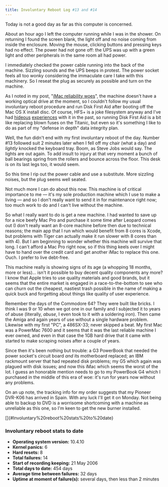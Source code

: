 ```yaml
---
title: Involuntary Reboot Log #13 and #14
---
```


Today is not a good day as far as this computer is concerned.

About an hour ago I left the computer running while I was in the shower. On returning I found the screen blank, the light off and no noise coming from inside the enclosure. Moving the mouse, clicking buttons and pressing keys had no effect. The power had not gone off: the UPS was up with a green light and other peripherals in the same room all had power.

I immediately checked the power cable running into the back of the machine. Sizzling sounds and the UPS beeps in protest. The power socket feels all too wonky considering the immaculate care I take with this machinery. So I reseat the plug as securely as possible and turn on the machine.

As I noted in my post, "[iMac reliability woes](http://www.wincent.com/a/about/wincent/weblog/archives/2007/08/imac_reliabilit.php)", the machine doesn't have a working optical drive at the moment, so I couldn't follow my usual involuntary reboot procedure and run Disk First Aid after booting off the Mac OS X install disc. Of course, HFS+ is a joke filesystem anyway and I've had [hideous](http://www.wincent.com/a/about/wincent/weblog/archives/2007/07/involuntary_reb_12.php) [experiences](http://www.wincent.com/a/about/wincent/weblog/archives/2006/05/involuntary_reb_1.php) with it in the past, so running Disk First Aid is a bit like replacing blown fuses on the Titanic, but even so it's something I like to do as part of my "defense in depth" data integrity plan.

Well, the fun didn't end with my first involuntary reboot of the day. Number \#13 followed suit 2 minutes later when I fell off my chair (what a day) and *lightly* knocked the keyboard tray. Boom, as Steve Jobs would say. The lights are out again. To add insult to injury at that very moment a bunch of ball bearings spring from the rollers and bounce across the floor. This desk is on its last legs too, it would seem.

So this time I rip out the power cable and use a substitute. More sizzling noises, but the plug seems well seated.

Not much more I can do about this now. This machine is of critical importance to me — it's my sole production machine which I use to make a living — and so I don't really want to send it in for maintenance right now; too much work to do and I can't live without the machine.

So what I really want to do is get a new machine. I had wanted to save up for a nice beefy Mac Pro and purchase it some time after Leopard comes out (I don't really want an 8-core machine before then due to technical reasons; the main app that I run which would benefit from 8 cores is Xcode, but problems with Tiger can actually make it run slower with 8 cores than with 4). But I am beginning to wonder whether this machine will survive that long. I can't afford a Mac Pro right now, so if this thing keels over I might have to hand over the credit card and get another iMac to replace this one. Ouch. I prefer to live debt-free.

This machine really is showing signs of its age (a whopping 18 months, more or less)... isn't it possible to buy decent quality components any more? I know that Apple tries to use quality materials and good brands, but it seems that the entire market is engaged in a race-to-the-bottom to see who can churn out the cheapest, nastiest trash possible in the name of making a quick buck and forgetting about things like quality of user experience.

Remember the days of the Commodore 64? They were built like bricks. I think I was 9 or 10 when we got one in our family and I subjected it to years of abuse (literally, *abuse*, I even took to it with a soldering iron). Then came the Amiga and again years of use without a single hardware problem. Likewise with my first "PC", a 486SX-33; never skipped a beat. My first Mac was a PowerMac 7600 and it seems that it was the last reliable machine I ever owned, and even in that case the 1GB hard drive that it came with started to make scraping noises after a couple of years.

Since then it's been nothing but trouble: a G3 PowerBook that needed the power socket's circuit board *and* its motherboard replaced; an IBM rackmount server that had repeated disk problems; my G5 which again was plagued with disk issues; and now this iMac which seems the worst of the lot. I guess an honorable mention needs to go to my PowerBook G4 which I purchased in the middle of this era of woe: it's run for years now without any problems.

On an up note, the tracking info for my order suggests that my Pioneer DVR-K06 has arrived in Spain. With any luck I'll get it on Monday. Not being able to backup to DVD is a worrisome shortcoming with a machine as unreliable as this one, so I'm keen to get the new burner installed.

[]{#Involuntary%20reboot%20stats%20to%20date}

### Involuntary reboot stats to date

-   **Operating system version:** 10.4.10
-   **Kernel panics:** 6
-   **Hard resets:** 8
-   **Total failures:** 14
-   **Start of recording keeping:** 21 May 2006
-   **Total days to date:** 454 days
-   **Average time between failures:** 32 days
-   **Uptime at moment of failure(s):** several days, then less than 2 minutes
